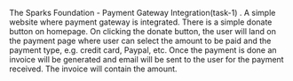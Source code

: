 The Sparks Foundation - Payment Gateway Integration(task-1) .
A simple website where payment gateway is integrated. 
There is a simple donate button on homepage. 
On clicking the donate button, the user will land on the payment page where user can select the amount to be paid and the payment type, e.g.
credit card, Paypal, etc.
Once the payment is done an invoice will be generated and email will be sent to the user for the payment received. 
The invoice will contain the amount.
